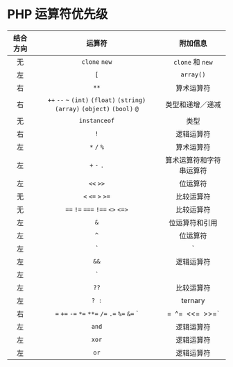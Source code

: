 # PHP 运算符优先级

| 结合方向 |                   运算符                    |      附加信息       |
| :--: | :--------------------------------------: | :-------------: |
|  无   |              `clone` `new`               | `clone` 和 `new` |
|  左   |                   `[`                    |    `array()`    |
|  右   |                   `**`                   |      算术运算符      |
|  右   | `++` `--` `~` `(int)` `(float)` `(string)` `(array)` `(object)` `(bool)` `@` |    类型和递增／递减     |
|  无   |               `instanceof`               |       类型        |
|  右   |                   `!`                    |      逻辑运算符      |
|  左   |               `*` `/` `%`                |      算术运算符      |
|  左   |               `+` `-` `.`                |  算术运算符和字符串运算符   |
|  左   |                `<<` `>>`                 |      位运算符       |
|  无   |            `<` `<=` `>` `>=`             |      比较运算符      |
|  无   |     `==` `!=` `===` `!==` `<>` `<=>`     |      比较运算符      |
|  左   |                   `&`                    |     位运算符和引用     |
|  左   |                   `^`                    |      位运算符       |
|  左   |                    `|`                    |      位运算符       |
|  左   |                   `&&`                   |      逻辑运算符      |
|  左   |                   `||`                   |      逻辑运算符      |
|  左   |                   `??`                   |      比较运算符      |
|  左   |                  `? :`                   |     ternary     |
|  右   | `=` `+=` `-=` `*=` `**=` `/=` `.=` `%=` `&=` `|=` `^=` `<<=` `>>=` |      赋值运算符      |
|  左   |                  `and`                   |      逻辑运算符      |
|  左   |                  `xor`                   |      逻辑运算符      |
|  左   |                   `or`                   |      逻辑运算符      |

